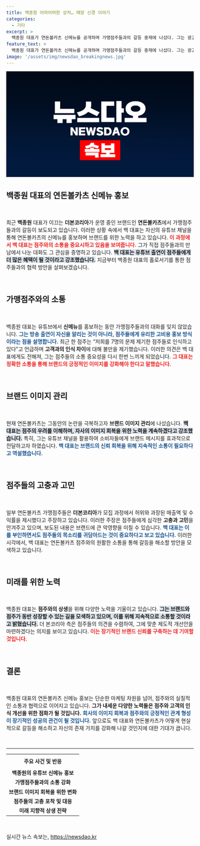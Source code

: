 ```yaml
---
title: 백종원 어마어마한 상처… 매장 신경 이야기
categories:
  - 기타
excerpt: >
  백종원 대표가 연돈볼카츠 신메뉴를 공개하며 가맹점주들과의 갈등 중재에 나섰다. 그는 광고비 절감을 위한 방송 출연의 진심과 점주들의 목소리를 듣는 모습을 보이며 상생의 노력을 다짐했다.
feature_text: >
  백종원 대표가 연돈볼카츠 신메뉴를 공개하며 가맹점주들과의 갈등 중재에 나섰다. 그는 광고비 절감을 위한 방송 출연의 진심과 점주들의 목소리를 듣는 모습을 보이며 상생의 노력을 다짐했다.
image: '/assets/img/newsdao_breakingnews.jpg'
---
```


<p><img src="/assets/img/newsdao_breakingnews.jpg" alt="koreaapp 속보" /></p>

<h2 data-ke-size="size26">백종원 대표의 연돈볼카츠 신메뉴 홍보</h2>

<p data-ke-size="size16">&nbsp;</p>

<p>최근 <b>백종원</b> 대표가 이끄는 <b>더본코리아</b>가 운영 중인 브랜드인 <b>연돈볼카츠</b>에서 가맹점주들과의 갈등이 보도되고 있습니다. 이러한 상황 속에서 백 대표는 자신의 유튜브 채널을 통해 연돈볼카츠의 신메뉴를 홍보하며 브랜드를 위한 노력을 하고 있습니다. <b><span style="color: #ee2323;">이 과정에서 백 대표는 점주와의 소통을 중요시하고 있음을 보여줍니다.</span></b> 그가 직접 점주들과의 만남에서 나눈 대화도 그 관심을 증명하고 있습니다. <b><span style="background-color: #21538527;">백 대표는 유튜브 출연이 점주들에게 더 많은 혜택이 될 것이라고 강조했습니다.</span></b> 지금부터 백종원 대표의 홀로서기를 통한 점주들과의 협력 방안을 살펴보겠습니다.</p>

<p data-ke-size="size16">&nbsp;</p>

<h2 data-ke-size="size26">가맹점주와의 소통</h2>

<p data-ke-size="size16">&nbsp;</p>

<p>백종원 대표는 유튜브에서 <b>신메뉴</b>를 홍보하는 동안 가맹점주들과의 대화를 잊지 않았습니다. <b><span style="color: #1a5490;">그는 방송 출연이 자신을 알리는 것이 아니라, 점주들에게 유리한 고비용 홍보 방식이라는 점을 설명합니다.</span></b> 최근 한 점주는 “저희를 7명의 문제 제기한 점주들로 인식하고 있다”고 언급하며 <b>고객과의 인식 차이</b>에 대해 불만을 제기했습니다. 이러한 의견은 백 대표에게도 전해져, 그는 점주들의 소통 중요성을 다시 한번 느끼게 되었습니다. <b><span style="color: #ee2323;">그 대표는 정확한 소통을 통해 브랜드의 긍정적인 이미지를 강화해야 한다고 말했습니다.</span></b></p>

<p data-ke-size="size16">&nbsp;</p>

<h2 data-ke-size="size26">브랜드 이미지 관리</h2>

<p data-ke-size="size16">&nbsp;</p>

<p>현재 연돈볼카츠는 그동안의 논란을 극복하고자 <b>브랜드 이미지 관리</b>에 나섰습니다. <b><span style="background-color: #21538527;">백 대표는 점주의 우려를 이해하며, 자사의 이미지 회복을 위한 노력을 계속하겠다고 강조했습니다.</span></b> 특히, 그는 유튜브 채널을 활용하여 소비자들에게 브랜드 메시지를 효과적으로 전달하고자 하였습니다. <b><span style="color: #1a5490;">백 대표는 브랜드의 신뢰 회복을 위해 지속적인 소통이 필요하다고 역설했습니다.</span></b></p>

<p data-ke-size="size16">&nbsp;</p>

<h2 data-ke-size="size26">점주들의 고충과 고민</h2>

<p data-ke-size="size16">&nbsp;</p>

<p>일부 연돈볼카츠 가맹점주들은 <b>더본코리아</b>가 모집 과정에서 허위와 과장된 매출액 및 수익률을 제시했다고 주장하고 있습니다. 이러한 주장은 점주들에게 심각한 <b>고충과 고민</b>을 안겨주고 있으며, 보도된 내용은 브랜드에 큰 악영향을 미칠 수 있습니다. <b><span style="color: #1a5490;">백 대표는 이를 부인하면서도 점주들의 목소리를 귀담아드는 것이 중요하다고 보고 있습니다.</span></b> 이러한 시각에서, 백 대표는 연돈볼카츠 점주와의 원활한 소통을 통해 갈등을 해소할 방안을 모색하고 있습니다.</p>

<p data-ke-size="size16">&nbsp;</p>

<h2 data-ke-size="size26">미래를 위한 노력</h2>

<p data-ke-size="size16">&nbsp;</p>

<p>백종원 대표는 <b>점주와의 상생</b>을 위해 다양한 노력을 기울이고 있습니다. <b><span style="background-color: #21538527;">그는 브랜드와 점주가 동반 성장할 수 있는 길을 모색하고 있으며, 이를 위해 지속적으로 소통할 것이라고 밝혔습니다.</span></b> 더 본코리아 측은 점주들의 의견을 수렴하여, 그에 맞춘 제도적 개선안을 마련하겠다는 의지를 보이고 있습니다. <b><span style="color: #ee2323;">이는 장기적인 브랜드 신뢰를 구축하는 데 기여할 것입니다.</span></b></p>

<p data-ke-size="size16">&nbsp;</p>

<h2 data-ke-size="size26">결론</h2>

<p data-ke-size="size16">&nbsp;</p>

<p>백종원 대표의 연돈볼카츠 신메뉴 홍보는 단순한 마케팅 차원을 넘어, 점주와의 실질적인 소통과 협력으로 이어지고 있습니다. <b>그가 내세운 다양한 노력들은 점주와 고객의 인식 개선을 위한 점화가 될 것입니다.</b> <b><span style="color: #1a5490;">회사의 이미지 회복과 점주와의 긍정적인 관계 형성이 장기적인 성공의 관건이 될 것입니다.</span></b> 앞으로도 백 대표와 연돈볼카츠가 어떻게 현실적으로 갈등을 해소하고 자신의 존재 가치를 강화해 나갈 것인지에 대한 기대가 큽니다.</p>

<p data-ke-size="size16">&nbsp;</p>

<hr />

<table style="width: 100%;">
    <tr>
        <td style="text-align: center; height: 32px;"><b>주요 사건 및 반응</b></td>
    </tr>
    <tr>
        <td style="text-align: center; height: 17px;"><b>백종원의 유튜브 신메뉴 홍보</b></td>
    </tr>
    <tr>
        <td style="text-align: center; height: 17px;"><b>가맹점주들과의 소통 강화</b></td>
    </tr>
    <tr>
        <td style="text-align: center; height: 17px;"><b>브랜드 이미지 회복을 위한 변화</b></td>
    </tr>
    <tr>
        <td style="text-align: center; height: 17px;"><b>점주들의 고충 포착 및 대응</b></td>
    </tr>
    <tr>
        <td style="text-align: center; height: 17px;"><b>미래 지향적 상생 전략</b></td>
    </tr>
</table>

<p data-ke-size="size16">&nbsp;</p>
실시간 뉴스 속보는, <a href="https://newsdao.kr" rel="dofollow">https://newsdao.kr</a>



